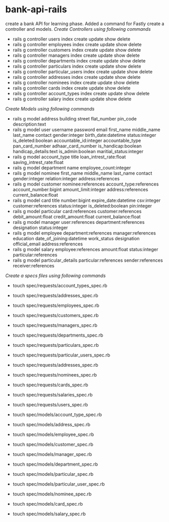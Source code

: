 # bank-api-rails
create a bank API for learning phase.
Added a command for Fastly create a controller and models.
*Create Controllers using following commands*
- rails g controller users index create update show delete
- rails g controller employees index create update show delete
- rails g controller customers index create update show delete
- rails g controller managers index create update show delete
- rails g controller departments index create update show delete
- rails g controller particulars index create update show delete
- rails g controller particular_users index create update show delete
- rails g controller addresses index create update show delete
- rails g controller nominees index create update show delete
- rails g controller cards index create update show delete
- rails g controller account_types index create update show delete
- rails g controller salary index create update show delete

*Create Models using following commands*

- rails g model address building street flat_number pin_code description:text
- rails g model user username password email first_name middle_name last_name contact gender:integer birth_date:datetime status:integer is_deleted:boolean accountable_id:integer accountable_type pan_card_number adhaar_card_number is_handicap:boolean handicap_details:text is_admin:boolean maritial_status:integer
- rails g model account_type title loan_intrest_rate:float saving_intrest_rate:float
- rails g model department name employee_count:integer
- rails g model nominee first_name middle_name last_name contact gender:integer relation:integer address:references
- rails g model customer nominee:references account_type:references account_number:bigint amount_limit:integer address:references current_balance:float
- rails g model card title number:bigint expire_date:datetime csv:integer customer:references status:integer is_deleted:boolean pin:integer
- rails g model particular card:references customer:references debit_amount:float credit_amount:float current_balance:float
- rails g model manager user:references department:references designation status:integer
- rails g model employee department:references manager:references education date_of_joining:datetime work_status designation official_email address:references
- rails g model salary employee:references amount:float status:integer particular:references
- rails g model particular_details particular:references sender:references receiver:references

*Create a specs files using following commands*
- touch spec/requests/account_types_spec.rb
- touch spec/requests/addresses_spec.rb
- touch spec/requests/employees_spec.rb
- touch spec/requests/customers_spec.rb
- touch spec/requests/managers_spec.rb
- touch spec/requests/departments_spec.rb
- touch spec/requests/particulars_spec.rb
- touch spec/requests/particular_users_spec.rb
- touch spec/requests/addresses_spec.rb
- touch spec/requests/nominees_spec.rb
- touch spec/requests/cards_spec.rb
- touch spec/requests/salaries_spec.rb
- touch spec/requests/users_spec.rb

- touch spec/models/account_type_spec.rb
- touch spec/models/address_spec.rb
- touch spec/models/employee_spec.rb
- touch spec/models/customer_spec.rb
- touch spec/models/manager_spec.rb
- touch spec/models/department_spec.rb
- touch spec/models/particular_spec.rb
- touch spec/models/particular_user_spec.rb
- touch spec/models/nominee_spec.rb
- touch spec/models/card_spec.rb
- touch spec/models/salary_spec.rb
